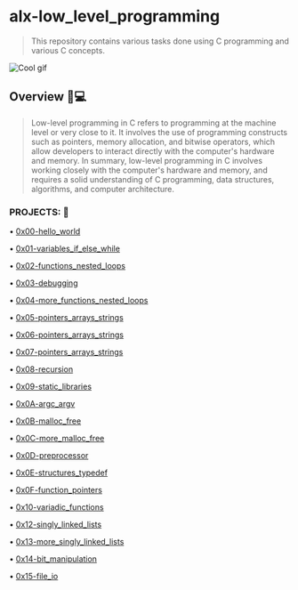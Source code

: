 # alx-low_level_programming

> This repository contains various tasks done using C programming and various C concepts.

![Cool gif](https://media4.giphy.com/media/cIn5fTcjnKhStIeAef/200.webp?cid=ecf05e476qxuwvglbdrqjf4t8fnnssfwrqlox5x3bzsnx67r&ep=v1_stickers_search&rid=200.webp&ct=s)

## Overview :eyes::computer:

> Low-level programming in C refers to programming at the machine level or very close to it. It involves the use of programming constructs such as pointers, memory allocation, and bitwise operators, which allow developers to interact directly with the computer's hardware and memory.
> In summary, low-level programming in C involves working closely with the computer's hardware and memory, and requires a solid understanding of C programming, data structures, algorithms, and computer architecture.

### PROJECTS: :construction:

• [0x00-hello_world](0x00-hello_world)

• [0x01-variables_if_else_while](0x01-variables_if_else_while)

• [0x02-functions_nested_loops](0x02-functions_nested_loops)

• [0x03-debugging](0x03-debugging)

• [0x04-more_functions_nested_loops](0x04-more_functions_nested_loops)

• [0x05-pointers_arrays_strings](0x05-pointers_arrays_strings)

• [0x06-pointers_arrays_strings](0x06-pointers_arrays_strings)

• [0x07-pointers_arrays_strings](0x07-pointers_arrays_strings)

• [0x08-recursion](0x08-recursion)   

• [0x09-static_libraries](0x09-static_libraries)

• [0x0A-argc_argv](0x0A-argc_argv)

• [0x0B-malloc_free](0x0B-malloc_free)

• [0x0C-more_malloc_free](0x0C-more_malloc_free)

• [0x0D-preprocessor](0x0D-preprocessor)

• [0x0E-structures_typedef](0x0E-structures_typedef)

• [0x0F-function_pointers](0x0F-function_pointers)

• [0x10-variadic_functions](0x10-variadic_functions)

• [0x12-singly_linked_lists](0x12-singly_linked_lists)

• [0x13-more_singly_linked_lists](0x13-more_singly_linked_lists)

• [0x14-bit_manipulation](0x14-bit_manipulation)

• [0x15-file_io](0x15-file_io)
